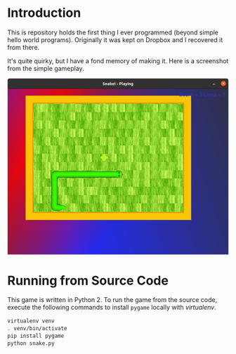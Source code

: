 # Introduction

This is repository holds the first thing I ever programmed (beyond simple hello world programs). Originally it was kept on Dropbox and I recovered it from there.

It's quite quirky, but I have a fond memory of making it. Here is a screenshot from the simple gameplay.

![gameplay-screenshot](gameplay-screenshot.png)

# Running from Source Code

This game is written in Python 2. To run the game from the source code, execute the following commands to install `pygame` locally with _virtualenv_.

```bash
virtualenv venv
. venv/bin/activate
pip install pygame
python snake.py
```
